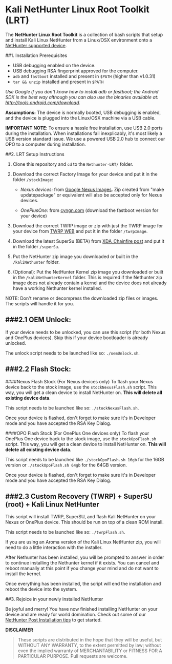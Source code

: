 # Kali NetHunter Linux Root Toolkit (LRT)

The **NetHunter Linux Root Toolkit** is a collection of bash scripts that setup and install Kali Linux NetHunter from a Linux/OSX environment onto a [NetHunter supported device](https://github.com/offensive-security/kali-nethunter/wiki#10-supported-devices-and-roms).

##1. Installation Prerequisites
 - USB debugging enabled on the device.
 - USB debugging RSA fingerprint approved for the computer.
 - `adb` and `fastboot` installed and present in `$PATH` (higher than v1.0.31)
 - `tar && unzip` installed and present in `$PATH`

*Use Google if you don't know how to install adb or fastboot; the Android SDK is the best way although you can also use the binaries available at: http://tools.android.com/download.*

**Assumptions:** The device is normally booted, USB debugging is enabled, and the device is plugged into the Linux/OSX machine via a USB cable.

**IMPORTANT NOTE**: To ensure a hassle free installation, use USB 2.0 ports during the installation. When installations fail inexplicably, it's most likely a USB version standard issue. We use a powered USB 2.0 hub to connect our OPO to a computer during installation.

##2. LRT Setup Instructions
1. Clone this repository and `cd` to the `Nethunter-LRT/` folder.

2. Download the correct Factory Image for your device and put it in the folder `/stockImage`:
    -  *Nexus devices:* from [Google Nexus Images](https://developers.google.com/android/nexus/images?hl=en).  Zip created from "make updatepackage" or equivalent will also be accepted only for Nexus devices.

    -  *OnePlusOne:* from [cyngn.com](https://cyngn.com/support) (download the fastboot version for your device)

3. Download the correct TWRP image or zip with just the TWRP image for your device from [TWRP WEB](https://twrp.me/Devices/) and put it in the folder `/twrpImage`.

4. Download the latest SuperSu (BETA) from [XDA_Chainfire post](http://forum.xda-developers.com/showpost.php?p=64161125&postcount=3) and put it in the folder `/superSu`.

5. Put the NetHunter zip image you downloaded or built in the `/kaliNethunter` folder.

6. (Optional): Put the NetHunter Kernel zip image you downloaded or built in the `/kaliNethunterKernel` folder.
   This is required if the Nethunter zip image does not already contain a kernel and the device does not already have a working Nethunter kernel installed.

NOTE: Don't rename or decompress the downloaded zip files or images. The scripts will handle it for you.


###2.1 OEM Unlock:
--------------------
If your device needs to be unlocked, you can use this script (for both Nexus and OnePlus devices). Skip this if your device bootloader is already unlocked.

The unlock script needs to be launched like so: `./oemUnlock.sh`.

###2.2 Flash Stock:
---------------------
####Nexus Flash Stock (For Nexus devices only)
To flash your Nexus device back to the stock image, use the `stockNexusFlash.sh` script. This way, you will get a clean device to install NetHunter on. **This will delete all existing device data**.

This script needs to be launched like so: `./stockNexusFlash.sh`.

Once your device is flashed, don't forget to make sure it's in Developer mode and you have accepted the RSA Key Dialog.

####OPO Flash Stock (For OnePlus One devices only)
To flash your OnePlus One device back to the stock image, use the `stockOpoFlash.sh` script. This way, you will get a clean device to install NetHunter on. **This will delete all existing device data**.

This script needs to be launched like `./stockOpoFlash.sh 16gb` for the 16GB version or `./stockOpoFlash.sh 64gb` for the 64GB version.

Once your device is flashed, don't forget to make sure it's in Developer mode and you have accepted the RSA Key Dialog.


###2.3 Custom Recovery (TWRP) + SuperSU (root) + Kali Linux NetHunter
--------------------
This script will install TWRP, SuperSU, and flash Kali NetHunter on your Nexus or OnePlus device. This should be run on top of a clean ROM install.

This script needs to be launched like so: `./twrpFlash.sh`.

If you are using an Aroma version of the Kali Linux NetHunter zip, you will need to do a little interaction with the installer.

After Nethunter has been installed, you will be prompted to answer in order to continue installing the Nethunter kernel if it exists.
You can cancel and reboot manually at this point if you change your mind and do not want to install the kernel.

Once everything has been installed, the script will end the installation and reboot the device into the system.

##3. Rejoice in your newly installed NetHunter

Be joyful and merry! You have now finished installing NetHunter on your device and are ready for world domination. Check out some of our [NetHunter Post Installation tips](https://github.com/offensive-security/kali-nethunter/wiki#50-post-installation-setup) to get started.

**DISCLAIMER**

> These scripts are distributed in the hope that they will be useful, but WITHOUT ANY WARRANTY, to the extent permitted by law; without even the implied warranty of MERCHANTABILITY or FITNESS FOR A PARTICULAR PURPOSE. Pull requests are welcome.
